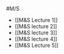 #M/S
* [[M&S Lecture 1]]
* [[M&S lecture 2]]
* [[M&S lecture 3]]
* [[M&S lecture 4]]
* [[M&S Lecture 5]]